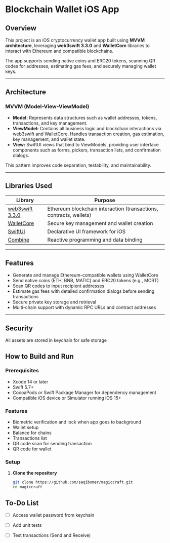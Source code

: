 # Blockchain Wallet iOS App

## Overview

This project is an iOS cryptocurrency wallet app built using **MVVM architecture**, leveraging **web3swift 3.3.0** and **WalletCore** libraries to interact with Ethereum and compatible blockchains.

The app supports sending native coins and ERC20 tokens, scanning QR codes for addresses, estimating gas fees, and securely managing wallet keys.

---

## Architecture

### MVVM (Model-View-ViewModel)

- **Model:** Represents data structures such as wallet addresses, tokens, transactions, and key management.
- **ViewModel:** Contains all business logic and blockchain interactions via web3swift and WalletCore. Handles transaction creation, gas estimation, key management, and wallet state.
- **View:** SwiftUI views that bind to ViewModels, providing user interface components such as forms, pickers, transaction lists, and confirmation dialogs.

This pattern improves code separation, testability, and maintainability.

---

## Libraries Used

| Library         | Purpose                                    |
|-----------------|--------------------------------------------|
| [web3swift 3.3.0](https://github.com/skywinder/web3swift) | Ethereum blockchain interaction (transactions, contracts, wallets) |
| [WalletCore](https://github.com/trustwallet/wallet-core) | Secure key management and wallet creation              |
| [SwiftUI](https://developer.apple.com/documentation/swiftui) | Declarative UI framework for iOS                      |
| [Combine](https://developer.apple.com/documentation/combine) | Reactive programming and data binding                   |

---

## Features

- Generate and manage Ethereum-compatible wallets using WalletCore
- Send native coins (ETH, BNB, MATIC) and ERC20 tokens (e.g., MCRT)
- Scan QR codes to input recipient addresses
- Estimate gas fees with detailed confirmation dialogs before sending transactions
- Secure private key storage and retrieval
- Multi-chain support with dynamic RPC URLs and contract addresses

---

## Security
All assets are stored in keychain for safe storage

## How to Build and Run

### Prerequisites

- Xcode 14 or later
- Swift 5.7+
- CocoaPods or Swift Package Manager for dependency management
- Compatible iOS device or Simulator running iOS 15+

### Features

- Biometric verification and lock when app goes to background
- Wallet setup
- Balance for chains
- Transactions list
- QR code scan for sending transaction
- QR code for wallet

### Setup

1. **Clone the repository**

   ```bash
   git clone https://github.com/saqibomer/magiccraft.git
   cd magiccraft
   
   
## To-Do List

- [ ] Access wallet password from keychain
- [ ] Add unit tests
- [ ] Test transactions (Send and Receive)

